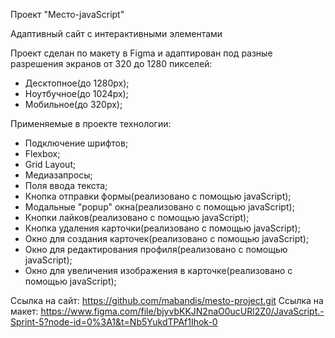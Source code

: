 Проект "Место-javaScript"

Адаптивный сайт с интерактивными элементами

Проект сделан по макету в Figma и адаптирован под разные разрешения экранов от 320 до 1280 пикселей:
 - Десктопное(до 1280рх);
 - Ноутбучное(до 1024рх);
 - Мобильное(до 320рх); 

Применяемые в проекте технологии:
 - Подключение шрифтов;
 - Flexbox;
 - Grid Layout;
 - Медиазапросы;
 - Поля ввода текста;
 - Кнопка отправки формы(реализовано с помощью javaScript);
 - Модальные "popup" окна(реализовано с помощью javaScript);
 - Кнопки лайков(реализовано с помощью javaScript);
 - Кнопка удаления карточки(реализовано с помощью javaScript);
 - Окно для создания карточек(реализовано с помощью javaScript);
 - Окно для редактирования профиля(реализовано с помощью javaScript);
 - Окно для увеличения изображения в карточке(реализовано с помощью javaScript);

Ссылка на сайт: https://github.com/mabandis/mesto-project.git
Ссылка на макет: https://www.figma.com/file/bjyvbKKJN2naO0ucURl2Z0/JavaScript.-Sprint-5?node-id=0%3A1&t=Nb5YukdTPAf1Ihok-0

